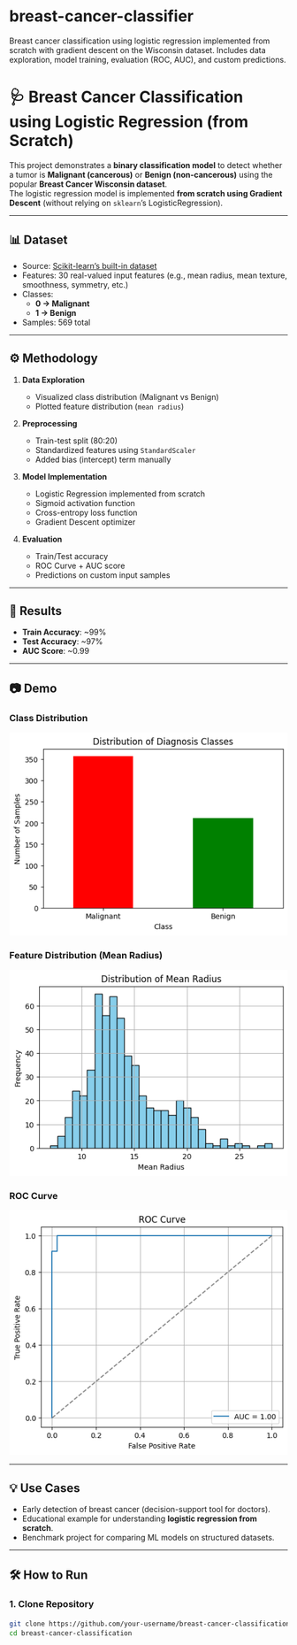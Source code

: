 # breast-cancer-classifier
Breast cancer classification using logistic regression implemented from scratch with gradient descent on the Wisconsin dataset. Includes data exploration, model training, evaluation (ROC, AUC), and custom predictions.

# 🩺 Breast Cancer Classification using Logistic Regression (from Scratch)

This project demonstrates a **binary classification model** to detect whether a tumor is **Malignant (cancerous)** or **Benign (non-cancerous)** using the popular **Breast Cancer Wisconsin dataset**.  
The logistic regression model is implemented **from scratch using Gradient Descent** (without relying on `sklearn`’s LogisticRegression).

---

## 📊 Dataset
- Source: [Scikit-learn’s built-in dataset](https://scikit-learn.org/stable/modules/generated/sklearn.datasets.load_breast_cancer.html)  
- Features: 30 real-valued input features (e.g., mean radius, mean texture, smoothness, symmetry, etc.)  
- Classes:  
  - **0 → Malignant**  
  - **1 → Benign**  
- Samples: 569 total

---

## ⚙️ Methodology
1. **Data Exploration**
   - Visualized class distribution (Malignant vs Benign)  
   - Plotted feature distribution (`mean radius`)  

2. **Preprocessing**
   - Train-test split (80:20)  
   - Standardized features using `StandardScaler`  
   - Added bias (intercept) term manually  

3. **Model Implementation**
   - Logistic Regression implemented from scratch
   - Sigmoid activation function
   - Cross-entropy loss function
   - Gradient Descent optimizer  

4. **Evaluation**
   - Train/Test accuracy  
   - ROC Curve + AUC score  
   - Predictions on custom input samples  

---

## 🚀 Results
- **Train Accuracy**: ~99%  
- **Test Accuracy**: ~97%  
- **AUC Score**: ~0.99  

---

## 📷 Demo

### Class Distribution
![Class Distribution](images/class_distribution.png)

### Feature Distribution (Mean Radius)
![Mean Radius Distribution](images/mean_radius_distribution.png)

### ROC Curve
![ROC Curve](images/roc_curve.png)

---

## 💡 Use Cases
- Early detection of breast cancer (decision-support tool for doctors).  
- Educational example for understanding **logistic regression from scratch**.  
- Benchmark project for comparing ML models on structured datasets.  

---

## 🛠️ How to Run
### 1. Clone Repository
```bash
git clone https://github.com/your-username/breast-cancer-classification.git
cd breast-cancer-classification
